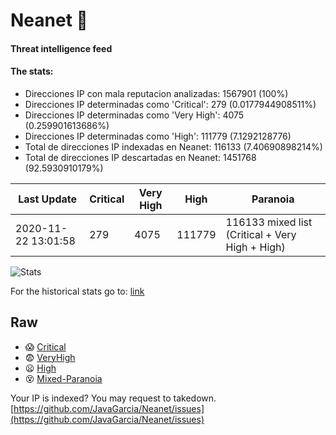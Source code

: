 # Neanet :hocho:
#### Threat intelligence feed
#### The stats:

- Direcciones IP con mala reputacion analizadas: 1567901 (100%)
- Direcciones IP determinadas como 'Critical':  279 (0.0177944908511%)
- Direcciones IP determinadas como 'Very High':  4075 (0.259901613686%)
- Direcciones IP determinadas como 'High':  111779 (7.1292128776)
- Total de direcciones IP indexadas en Neanet:  116133 (7.40690898214%)
- Total de direcciones IP descartadas en Neanet:  1451768 (92.5930910179%)

| Last Update | Critical | Very High | High | Paranoia |
| --- | --- | --- | --- | --- |
| 2020-11-22 13:01:58 | 279 | 4075 | 111779 | 116133 mixed list (Critical + Very High + High)|

![Stats](https://docs.google.com/spreadsheets/d/e/2PACX-1vSnaNMIXVabIpDJjufMlzH7poXnshF3mgd8Is1g9ytUEzVsP5my4Trn8f-xkoLLQ38xpL3HtmUexLo6/pubchart?oid=501124687&format=image)

For the historical stats go to: [link](/stats.csv)
## Raw
- :scream: [Critical](https://raw.githubusercontent.com/JavaGarcia/Neanet/master/blacklists/neanet_critical.txt)
- :fearful: [VeryHigh](https://raw.githubusercontent.com/JavaGarcia/Neanet/master/blacklists/neanet_veryHigh.txtt)
- :frowning: [High](https://raw.githubusercontent.com/JavaGarcia/Neanet/master/blacklists/neanet_high.txt)
- :dizzy_face: [Mixed-Paranoia](https://raw.githubusercontent.com/JavaGarcia/Neanet/master/blacklists/neanet_all.txt)


Your IP is indexed? You may request to takedown. [https://github.com/JavaGarcia/Neanet/issues](https://github.com/JavaGarcia/Neanet/issues)























































































































































































































































































































































































































































































































































































































































































































































































































































































































































































































































































































































































































































































































































































































































































































































































































































































































































































































































































































































































































































































































































































































































































































































































































